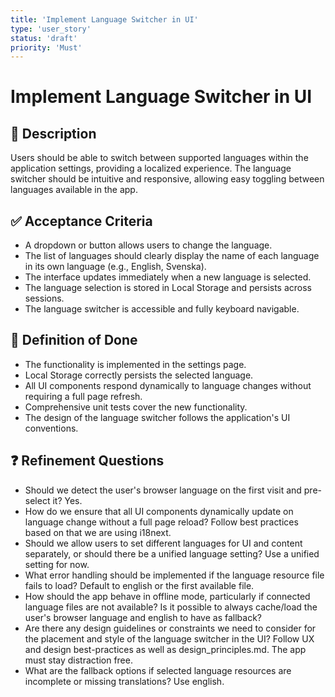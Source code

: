 ```yaml
---
title: 'Implement Language Switcher in UI'
type: 'user_story'
status: 'draft'
priority: 'Must'
---
```


# Implement Language Switcher in UI

## 📌 Description

Users should be able to switch between supported languages within the application settings, providing a localized experience. The language switcher should be intuitive and responsive, allowing easy toggling between languages available in the app.

## ✅ Acceptance Criteria

- A dropdown or button allows users to change the language.
- The list of languages should clearly display the name of each language in its own language (e.g., English, Svenska).
- The interface updates immediately when a new language is selected.
- The language selection is stored in Local Storage and persists across sessions.
- The language switcher is accessible and fully keyboard navigable.

## 🎯 Definition of Done

- The functionality is implemented in the settings page.
- Local Storage correctly persists the selected language.
- All UI components respond dynamically to language changes without requiring a full page refresh.
- Comprehensive unit tests cover the new functionality.
- The design of the language switcher follows the application's UI conventions.

## ❓ Refinement Questions

- Should we detect the user's browser language on the first visit and pre-select it? Yes.
- How do we ensure that all UI components dynamically update on language change without a full page reload? Follow best practices based on that we are using i18next.
- Should we allow users to set different languages for UI and content separately, or should there be a unified language setting? Use a unified setting for now.
- What error handling should be implemented if the language resource file fails to load? Default to english or the first available file.
- How should the app behave in offline mode, particularly if connected language files are not available? Is it possible to always cache/load the user's browser language and english to have as fallback?
- Are there any design guidelines or constraints we need to consider for the placement and style of the language switcher in the UI? Follow UX and design best-practices as well as design_principles.md. The app must stay distraction free.
- What are the fallback options if selected language resources are incomplete or missing translations? Use english.
